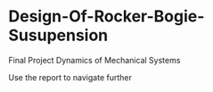 # Design-Of-Rocker-Bogie-Susupension
Final Project Dynamics of Mechanical Systems


Use the report to navigate further
